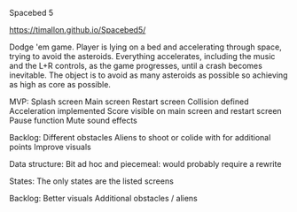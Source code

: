 Spacebed 5

https://timallon.github.io/Spacebed5/

Dodge 'em game. Player is lying on a bed and accelerating through space, trying to avoid the asteroids. Everything accelerates, including the music and the L+R controls, as the game progresses, until a crash becomes inevitable. The object is to avoid as many asteroids as possible so achieving as high as core as possible.

MVP:
Splash screen
Main screen
Restart screen
Collision defined
Acceleration implemented
Score visible on main screen and restart screen
Pause function
Mute sound effects

Backlog:
Different obstacles
Aliens to shoot or colide with for additional points
Improve visuals

Data structure:
Bit ad hoc and piecemeal: would probably require a rewrite

States:
The only states are the listed screens

Backlog:
Better visuals
Additional obstacles / aliens